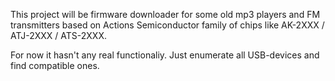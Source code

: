 This project will be firmware downloader for some old mp3 players and FM
transmitters based on Actions Semiconductor family of chips like
AK-2XXX / ATJ-2XXX / ATS-2XXX.

For now it hasn't any real functionaliy. Just enumerate all USB-devices
and find compatible ones.
